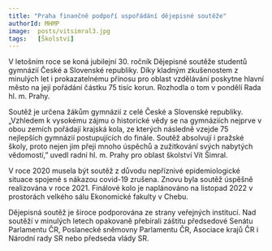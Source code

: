 ```yaml
---
title: "Praha finančně podpoří uspořádání dějepisné soutěže"
authorId: MHMP
image: 	posts/vitsimral3.jpg
tags:   [Školství]
---
```


V letošním roce se koná jubilejní 30. ročník Dějepisné soutěže studentů gymnázií České a Slovenské republiky. Díky kladným zkušenostem z minulých let i prokazatelnému přínosu pro oblast vzdělávání poskytne hlavní město na její pořádání částku 75 tisíc korun. Rozhodla o tom v pondělí Rada hl. m. Prahy. 

Soutěž je určena žákům gymnázií z celé České a Slovenské republiky. „Vzhledem k vysokému zájmu o historické vědy se na gymnáziích nejprve v obou zemích pořádají krajská kola, ze kterých následně vzejde 75 nejlepších gymnázií postupujících do finále. Soutěž absolvují i pražské školy, proto nejen jim přeji mnoho úspěchů a zužitkování svých nabytých vědomostí,” uvedl radní hl. m. Prahy pro oblast školství Vít Šimral.

V roce 2020 musela být soutěž z důvodu nepříznivé epidemiologické situace spojené s nákazou covid-19 zrušena. Znovu byla soutěž úspěšně realizována v roce 2021. Finálové kolo je naplánováno na listopad 2022 v prostorách velkého sálu Ekonomické fakulty v Chebu.

Dějepisná soutěž je široce podporována ze strany veřejných institucí. Nad soutěží v minulých letech opakovaně přebírali záštitu předsedové Senátu Parlamentu ČR, Poslanecké sněmovny Parlamentu ČR, Asociace krajů ČR i Národní rady SR nebo předseda vlády SR.
